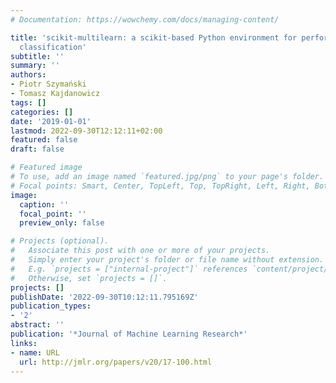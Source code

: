 ```yaml
---
# Documentation: https://wowchemy.com/docs/managing-content/

title: 'scikit-multilearn: a scikit-based Python environment for performing multi-label
  classification'
subtitle: ''
summary: ''
authors:
- Piotr Szymański
- Tomasz Kajdanowicz
tags: []
categories: []
date: '2019-01-01'
lastmod: 2022-09-30T12:12:11+02:00
featured: false
draft: false

# Featured image
# To use, add an image named `featured.jpg/png` to your page's folder.
# Focal points: Smart, Center, TopLeft, Top, TopRight, Left, Right, BottomLeft, Bottom, BottomRight.
image:
  caption: ''
  focal_point: ''
  preview_only: false

# Projects (optional).
#   Associate this post with one or more of your projects.
#   Simply enter your project's folder or file name without extension.
#   E.g. `projects = ["internal-project"]` references `content/project/deep-learning/index.md`.
#   Otherwise, set `projects = []`.
projects: []
publishDate: '2022-09-30T10:12:11.795169Z'
publication_types:
- '2'
abstract: ''
publication: '*Journal of Machine Learning Research*'
links:
- name: URL
  url: http://jmlr.org/papers/v20/17-100.html
---
```

